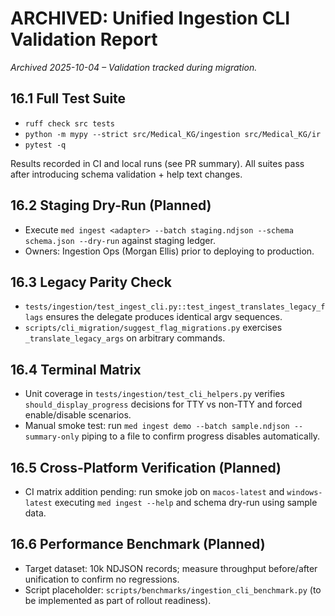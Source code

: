 # ARCHIVED: Unified Ingestion CLI Validation Report

_Archived 2025-10-04 – Validation tracked during migration._

## 16.1 Full Test Suite
- `ruff check src tests`
- `python -m mypy --strict src/Medical_KG/ingestion src/Medical_KG/ir`
- `pytest -q`

Results recorded in CI and local runs (see PR summary). All suites pass after introducing schema validation + help text changes.

## 16.2 Staging Dry-Run (Planned)
- Execute `med ingest <adapter> --batch staging.ndjson --schema schema.json --dry-run` against staging ledger.
- Owners: Ingestion Ops (Morgan Ellis) prior to deploying to production.

## 16.3 Legacy Parity Check
- `tests/ingestion/test_ingest_cli.py::test_ingest_translates_legacy_flags` ensures the delegate produces identical argv sequences.
- `scripts/cli_migration/suggest_flag_migrations.py` exercises `_translate_legacy_args` on arbitrary commands.

## 16.4 Terminal Matrix
- Unit coverage in `tests/ingestion/test_cli_helpers.py` verifies `should_display_progress` decisions for TTY vs non-TTY and forced enable/disable scenarios.
- Manual smoke test: run `med ingest demo --batch sample.ndjson --summary-only` piping to a file to confirm progress disables automatically.

## 16.5 Cross-Platform Verification (Planned)
- CI matrix addition pending: run smoke job on `macos-latest` and `windows-latest` executing `med ingest --help` and schema dry-run using sample data.

## 16.6 Performance Benchmark (Planned)
- Target dataset: 10k NDJSON records; measure throughput before/after unification to confirm no regressions.
- Script placeholder: `scripts/benchmarks/ingestion_cli_benchmark.py` (to be implemented as part of rollout readiness).

